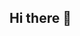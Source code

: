 ## Hi there 👋

<!--
**Sushanthnayak-eng/Sushanthnayak-eng** is a ✨ _special_ ✨ repository because its `README.md` (this file) appears on your GitHub profile.
![My Profile Picture]![photo](https://github.com/user-attachments/assets/a5cddb74-1d39-4b9e-a869-6e23a36bf78c)



Here are some ideas to get you started:

- 🔭 I’m currently working on ...
- 🌱 I’m currently learning ...
- 👯 I’m looking to collaborate on ...
- 🤔 I’m looking for help with ...
- 💬 Ask me about ...
- 📫 How to reach me: ...
- 😄 Pronouns: ...
- ⚡ Fun fact: ...
-->
